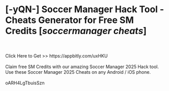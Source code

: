 # [-yQN-] Soccer Manager Hack Tool - Cheats Generator for Free SM Credits [*soccermanager cheats*]
<br>
<br>Click Here to Get >> https://appbitly.com/uxHKU

<br>
<br>Claim free SM Credits with our amazing Soccer Manager 2025 Hack tool. Use these Soccer Manager 2025 Cheats on any Android / iOS phone.
<br>
<br>oARH4LgTbuisSzn

